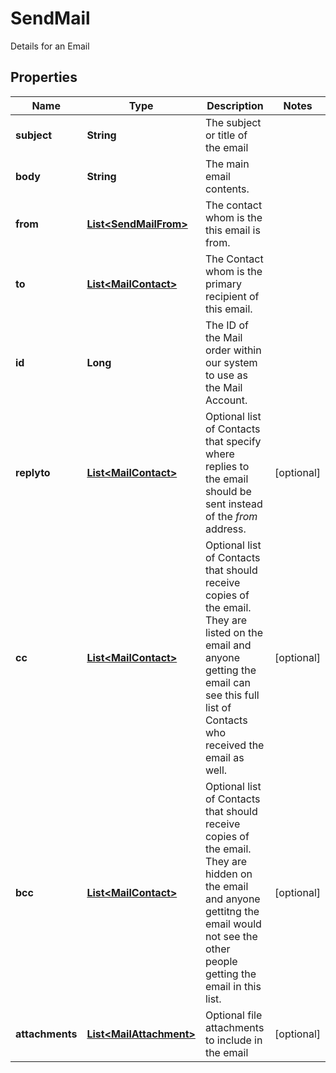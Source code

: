 

# SendMail

Details for an Email

## Properties

Name | Type | Description | Notes
------------ | ------------- | ------------- | -------------
**subject** | **String** | The subject or title of the email | 
**body** | **String** | The main email contents. | 
**from** | [**List&lt;SendMailFrom&gt;**](SendMailFrom.md) | The contact whom is the this email is from. | 
**to** | [**List&lt;MailContact&gt;**](MailContact.md) | The Contact whom is the primary recipient of this email. | 
**id** | **Long** | The ID of the Mail order within our system to use as the Mail Account. | 
**replyto** | [**List&lt;MailContact&gt;**](MailContact.md) | Optional list of Contacts that specify where replies to the email should be sent instead of the _from_ address. |  [optional]
**cc** | [**List&lt;MailContact&gt;**](MailContact.md) | Optional list of Contacts that should receive copies of the email.  They are listed on the email and anyone getting the email can see this full list of Contacts who received the email as well. |  [optional]
**bcc** | [**List&lt;MailContact&gt;**](MailContact.md) | Optional list of Contacts that should receive copies of the email.  They are hidden on the email and anyone gettitng the email would not see the other people getting the email in this list. |  [optional]
**attachments** | [**List&lt;MailAttachment&gt;**](MailAttachment.md) | Optional file attachments to include in the email |  [optional]



